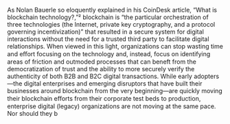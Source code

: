 

As Nolan Bauerle so eloquently explained in his CoinDesk
article, “What is blockchain technology?,”² blockchain
is “the particular orchestration of three technologies
(the Internet, private key cryptography, and a protocol
governing incentivization)” that resulted in a secure system
for digital interactions without the need for a trusted third
party to facilitate digital relationships.
When viewed in this light, organizations can stop wasting
time and eﬀort focusing on the technology and, instead,
focus on identifying areas of friction and outmoded
processes that can beneft from the democratization of
trust and the ability to more securely verify the authenticity
of both B2B and B2C digital transactions.
While early adopters—the digital enterprises and emerging
disruptors that have built their businesses around
blockchain from the very beginning—are quickly moving
their blockchain eﬀorts from their corporate test beds to
production, enterprise digital (legacy) organizations are not
moving at the same pace.
Nor should they b
